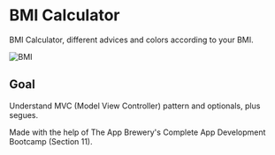 
#  BMI Calculator

BMI Calculator, different advices and colors according to your BMI.

![BMI](https://i.postimg.cc/sDJRx2bz/ezgif-com-video-to-gif-1.gif)

## Goal

Understand MVC (Model View Controller) pattern and optionals, plus segues.

Made with the help of The App Brewery's Complete App Development Bootcamp (Section 11).
